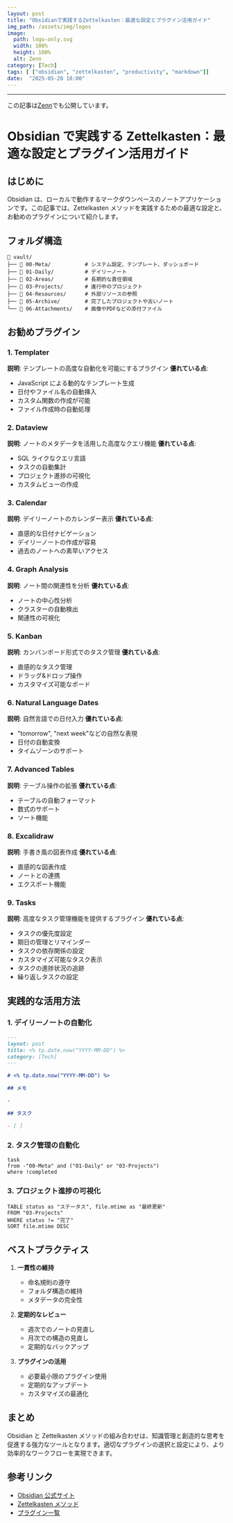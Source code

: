```yaml
---
layout: post
title: "Obsidianで実践するZettelkasten：最適な設定とプラグイン活用ガイド"
img_path: /assets/img/logos
image:
  path: logo-only.svg
  width: 100%
  height: 100%
  alt: Zenn
category: [Tech]
tags: [ ["obsidian", "zettelkasten", "productivity", "markdown"]]
date:  "2025-05-28 18:00"
---
```



---

この記事は[Zenn](https://zenn.dev/long910/articles/)でも公開しています。

# Obsidian で実践する Zettelkasten：最適な設定とプラグイン活用ガイド

## はじめに

Obsidian は、ローカルで動作するマークダウンベースのノートアプリケーションです。この記事では、Zettelkasten メソッドを実践するための最適な設定と、お勧めのプラグインについて紹介します。

## フォルダ構造

```
📁 vault/
├── 📁 00-Meta/           # システム設定、テンプレート、ダッシュボード
├── 📁 01-Daily/          # デイリーノート
├── 📁 02-Areas/          # 長期的な責任領域
├── 📁 03-Projects/       # 進行中のプロジェクト
├── 📁 04-Resources/      # 外部リソースの参照
├── 📁 05-Archive/        # 完了したプロジェクトや古いノート
└── 📁 06-Attachments/    # 画像やPDFなどの添付ファイル
```

## お勧めプラグイン

### 1. Templater

**説明**: テンプレートの高度な自動化を可能にするプラグイン
**優れている点**:

- JavaScript による動的なテンプレート生成
- 日付やファイル名の自動挿入
- カスタム関数の作成が可能
- ファイル作成時の自動処理

### 2. Dataview

**説明**: ノートのメタデータを活用した高度なクエリ機能
**優れている点**:

- SQL ライクなクエリ言語
- タスクの自動集計
- プロジェクト進捗の可視化
- カスタムビューの作成

### 3. Calendar

**説明**: デイリーノートのカレンダー表示
**優れている点**:

- 直感的な日付ナビゲーション
- デイリーノートの作成が容易
- 過去のノートへの素早いアクセス

### 4. Graph Analysis

**説明**: ノート間の関連性を分析
**優れている点**:

- ノートの中心性分析
- クラスターの自動検出
- 関連性の可視化

### 5. Kanban

**説明**: カンバンボード形式でのタスク管理
**優れている点**:

- 直感的なタスク管理
- ドラッグ&ドロップ操作
- カスタマイズ可能なボード

### 6. Natural Language Dates

**説明**: 自然言語での日付入力
**優れている点**:

- "tomorrow", "next week"などの自然な表現
- 日付の自動変換
- タイムゾーンのサポート

### 7. Advanced Tables

**説明**: テーブル操作の拡張
**優れている点**:

- テーブルの自動フォーマット
- 数式のサポート
- ソート機能

### 8. Excalidraw

**説明**: 手書き風の図表作成
**優れている点**:

- 直感的な図表作成
- ノートとの連携
- エクスポート機能

### 9. Tasks

**説明**: 高度なタスク管理機能を提供するプラグイン
**優れている点**:

- タスクの優先度設定
- 期日の管理とリマインダー
- タスクの依存関係の設定
- カスタマイズ可能なタスク表示
- タスクの進捗状況の追跡
- 繰り返しタスクの設定

## 実践的な活用方法

### 1. デイリーノートの自動化

```markdown
---
layout: post
title: <% tp.date.now("YYYY-MM-DD") %>
category: [Tech]
---

# <% tp.date.now("YYYY-MM-DD") %>

## メモ

-

## タスク

- [ ]
```

### 2. タスク管理の自動化

```dataview
task
from -"00-Meta" and ("01-Daily" or "03-Projects")
where !completed
```

### 3. プロジェクト進捗の可視化

```dataview
TABLE status as "ステータス", file.mtime as "最終更新"
FROM "03-Projects"
WHERE status != "完了"
SORT file.mtime DESC
```

## ベストプラクティス

1. **一貫性の維持**

   - 命名規則の遵守
   - フォルダ構造の維持
   - メタデータの完全性

2. **定期的なレビュー**

   - 週次でのノートの見直し
   - 月次での構造の見直し
   - 定期的なバックアップ

3. **プラグインの活用**
   - 必要最小限のプラグイン使用
   - 定期的なアップデート
   - カスタマイズの最適化

## まとめ

Obsidian と Zettelkasten メソッドの組み合わせは、知識管理と創造的な思考を促進する強力なツールとなります。適切なプラグインの選択と設定により、より効率的なワークフローを実現できます。

## 参考リンク

- [Obsidian 公式サイト](https://obsidian.md)
- [Zettelkasten メソッド](https://zettelkasten.de)
- [プラグイン一覧](https://obsidian.md/plugins)
